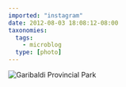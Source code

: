 ```yaml
---
imported: "instagram"
date: 2012-08-03 18:08:12-08:00
taxonomies:
  tags:
    - microblog
  type: [photo]
---
```

![Garibaldi Provincial Park](/media/images/photos/2012/08/c23bd70f08d4e8d1c66d5210a322daae.jpg)

